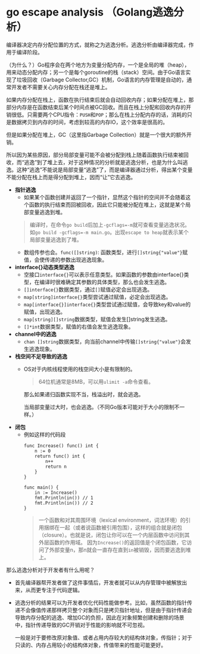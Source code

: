 # go escape analysis （Golang逃逸分析）
编译器决定内存分配位置的方式，就称之为逃逸分析。逃逸分析由编译器完成，作用于编译阶段。

（为什么？）Go程序会在两个地方为变量分配内存，一个是全局的堆（heap），用来动态分配内存；另一个是每个goroutine的栈（stack）空间。由于Go语言实现了垃圾回收（Garbage Collector,GC）机制，Go语言的内存管理是自动的，通常开发者不需要关心内存分配在栈还是堆上。

如果内存分配在栈上，函数在执行结束后就会自动回收内存；如果分配在堆上，那部分内存是在函数结束后某个时间点被GC回收。而且在栈上分配和回收内存的开销很低。只需要两个CPU指令：`PUSH`和`POP`；那么在栈上分配内存的话，消耗的只是数据拷贝到内存的时间，考虑到较高的内存IO，这个效率是很高的。

但是如果分配在堆上，GC（这里指Garbage Collection）就是一个很大的额外开销。

所以因为某些原因，部分局部变量可能不会被分配到栈上随着函数执行结束被回收，而“逃逸”到了堆上去，对于这种情况的分析就是逃逸分析，也是为什么叫逃逸。这种“逃逸”不能说是局部变量“逃逸”了，而是编译器通过分析，得出某个变量不能分配在栈上而是得分配到堆上，因而“让”它去逃逸。
- **指针逃逸**
  - 如果某个函数创建并返回了一个指针，显然这个指针的空间并不会随着这个函数的执行结束而回被回收，因此它只能被分配在堆上，这就是某个局部变量逃逸到堆。
  >编译时，在命令`go build`后加上`-gcflags=-m`就可查看变量逃逸状况。如`go build -gcflags=-m main.go`。出现`escape to heap`就表示某个局部变量逃逸到了堆。
  - 数组传参也会。`func([]string)`: 函数类型，进行`[]string{"value"}`赋值，会使传递的参数出现逃逸现象。
- **interface{}动态类型逃逸**
  - 空接口`interface{}`可以表示任意类型。如果函数的参数由interface{}类型，在编译时很难确定其参数的具体类型，那么也会发生逃逸。
  - `[]interface{}`数据类型，通过`[]`赋值必定会出现逃逸。
  - `map[string]interface{}`类型尝试通过赋值，必定会出现逃逸。
  - `map[interface{}]interface{}`类型尝试通过赋值，会导致key和value的赋值，出现逃逸。
  - `map[string][]string`数据类型，赋值会发生[]string发生逃逸。
  - `[]*int`数据类型，赋值的右值会发生逃逸现象。
- **channel中的逃逸**
  - `chan []string`数据类型，向当前channel中传输`[]string{"value"}`会发生逃逸现象。
- **栈空间不足导致的逃逸**
  - OS对于内核线程使用的栈空间大小是有限制的。
    >64位机通常是8MB，可以用`ulimit -a`命令查看。
    
    那么如果递归函数实现不当，栈溢出时，就会逃逸。

    当局部变量过大时，也会逃逸。（不同Go版本可能对于大小的限制不一样。）
- **闭包**
  - 例如这样的代码段
    ```Golang
    func Increase() func() int {
	    n := 0
	    return func() int {
		    n++
		    return n
	    }
    }

    func main() {
	    in := Increase()
	    fmt.Println(in()) // 1
	    fmt.Println(in()) // 2
    }
    ```
    >一个函数和对其周围环境（lexical environment，词法环境）的引用捆绑在一起（或者说函数被引用包围），这样的组合就是闭包（closure）。也就是说，闭包让你可以在一个内层函数中访问到其外层函数的作用域。
    因为`Increase()`的返回值是个闭包函数，它访问了外部变量n，那n就会一直存在直到`in`被销毁，因而要逃逸到堆上。

那么逃逸分析对于开发者有什么用呢？
- 首先编译器帮开发者做了这件事情后，开发者就可以从内存管理中被解放出来，从而更专注于代码逻辑。
- 逃逸分析的结果可以为开发者优化代码性能做参考。比如，虽然函数的指针传递不会像值传递那样拷贝整个对象而只是拷贝指针地址，但是由于指针传递会导致内存分配的逃逸、增加GC的负担，因此在对象频繁创建和删除的场景中，指针传递导致的GC开销对于性能的影响就不可忽视。

    一般是对于要修改原对象值、或者占用内存较大的结构体对象，传指针；对于只读的、内存占用较小的结构体对象，传值带来的性能可能更好。